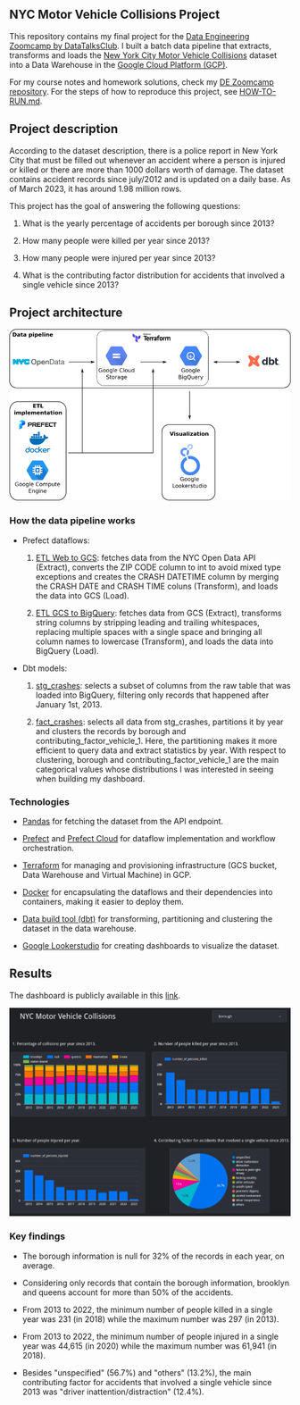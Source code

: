 ## NYC Motor Vehicle Collisions Project

This repository contains my final project for the [Data Engineering Zoomcamp by DataTalksClub](https://github.com/DataTalksClub/data-engineering-zoomcamp). I built a batch data pipeline that extracts, transforms and loads the [New York City Motor Vehicle Collisions](https://data.cityofnewyork.us/Public-Safety/Motor-Vehicle-Collisions-Crashes/h9gi-nx95) dataset into a Data Warehouse in the [Google Cloud Platform (GCP)](https://cloud.google.com/).

For my course notes and homework solutions, check my [DE Zoomcamp repository](https://github.com/padilha/de-zoomcamp). For the steps of how to reproduce this project, see [HOW-TO-RUN.md](./HOW-TO-RUN.md).

## Project description

According to the dataset description, there is a police report in New York City that must be filled out whenever an accident where a person is injured or killed or there are more than 1000 dollars worth of damage. The dataset contains accident records since july/2012 and is updated on a daily base. As of March 2023, it has around 1.98 million rows.

This project has the goal of answering the following questions:

1. What is the yearly percentage of accidents per borough since 2013?

2. How many people were killed per year since 2013?

3. How many people were injured per year since 2013?

4. What is the contributing factor distribution for accidents that involved a single vehicle since 2013?

## Project architecture

![](./img/project.png)

### How the data pipeline works

* Prefect dataflows:

    1. [ETL Web to GCS](./workflows/web_to_gcs/etl_web_to_gcs.py): fetches data from the NYC Open Data API (Extract), converts the ZIP CODE column to int to avoid mixed type exceptions and creates the CRASH DATETIME column by merging the CRASH DATE and CRASH TIME coluns (Transform), and loads the data into GCS (Load).

    2. [ETL GCS to BigQuery](./workflows/gcs_to_bq/etl_gcs_to_bq.py): fetches data from GCS (Extract), transforms string columns by stripping leading and trailing whitespaces, replacing multiple spaces with a single space and bringing all column names to lowercase (Transform), and loads the data into BigQuery (Load).

* Dbt models:

    1. [stg_crashes](./dbt_nyc_mvc/models/staging/stg_crashes.sql): selects a subset of columns from the raw table that was loaded into BigQuery, filtering only records that happened after January 1st, 2013.

    2. [fact_crashes](./dbt_nyc_mvc/models/core/fact_crashes.sql): selects all data from stg_crashes, partitions it by year and clusters the records by borough and contributing_factor_vehicle_1. Here, the partitioning makes it more efficient to query data and extract statistics by year. With respect to clustering, borough and contributing_factor_vehicle_1 are the main categorical values whose distributions I was interested in seeing when building my dashboard.

### Technologies

* [Pandas](https://pandas.pydata.org/) for fetching the dataset from the API endpoint.

* [Prefect](https://www.prefect.io/) and [Prefect Cloud](https://www.prefect.io/cloud/) for dataflow implementation and workflow orchestration.

* [Terraform](https://www.terraform.io/) for managing and provisioning infrastructure (GCS bucket, Data Warehouse and Virtual Machine) in GCP.

* [Docker](https://www.docker.com/) for encapsulating the dataflows and their dependencies into containers, making it easier to deploy them.

* [Data build tool (dbt)](https://www.getdbt.com/) for transforming, partitioning and clustering the dataset in the data warehouse.

* [Google Lookerstudio](https://lookerstudio.google.com/) for creating dashboards to visualize the dataset.

## Results

The dashboard is publicly available in this [link](https://lookerstudio.google.com/reporting/ef66bb46-2972-45fe-89ce-330662311974).

![](./img/dashboard.png)

### Key findings

* The borough information is null for 32% of the records in each year, on average.

* Considering only records that contain the borough information, brooklyn and queens account for more than 50% of the accidents.

* From 2013 to 2022, the minimum number of people killed in a single year was 231 (in 2018) while the maximum number was 297 (in 2013).

* From 2013 to 2022, the minimum number of people injured in a single year was 44,615 (in 2020) while the maximum number was 61,941 (in 2018).

* Besides "unspecified" (56.7%) and "others" (13.2%), the main contributing factor for accidents that involved a single vehicle since 2013 was "driver inattention/distraction" (12.4%).